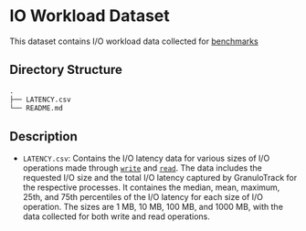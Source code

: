 # IO Workload Dataset
This dataset contains I/O workload data collected for [benchmarks](../../../benchmark/IO/)

## Directory Structure
```txt
.
├── LATENCY.csv
└── README.md
```

## Description
- `LATENCY.csv`: Contains the I/O latency data for various sizes of I/O operations made through [`write`](../../../benchmark/IO/Write.c) and [`read`](../../../benchmark/IO/Read.c). The data includes the requested I/O size and the total I/O latency captured by GranuloTrack for the respective processes. It containes the median, mean, maximum, 25th, and 75th percentiles of the I/O latency for each size of I/O operation. The sizes are 1 MB, 10 MB, 100 MB, and 1000 MB, with the data collected for both write and read operations.